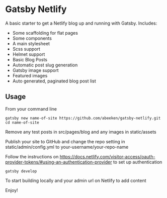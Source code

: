 # Gatsby Netlify

A basic starter to get a Netlify blog up and running with Gatsby. Includes:

* Some scaffolding for flat pages
* Some components
* A main stylesheet
* Scss support
* Helmet support
* Basic Blog Posts
* Automatic post slug generation
* Gatsby image support
* Featured images
* Auto generated, paginated blog post list

## Usage

From your command line

    gatsby new name-of-site https://github.com/abeeken/gatsby-netlify.git
    cd name-of-site

Remove any test posts in src/pages/blog and any images in static/assets

Publish your site to GitHub and change the repo setting in static/admin/config.yml to your-username/your-repo-name

Follow the instructions on https://docs.netlify.com/visitor-access/oauth-provider-tokens/#using-an-authentication-provider to set up authentication

    gatsby develop

To start building locally and your admin url on Netlify to add content

Enjoy!